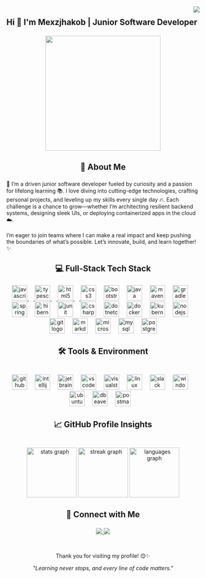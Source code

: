 <img align="right" src="https://profile-counter.glitch.me/MCEI-TZ/count.svg?"  />

###

<h2 align="left">Hi 👋 I'm Mexzjhakob | Junior Software Developer</h2>

###

<div align="center">
  <img height="300" src="https://private-user-images.githubusercontent.com/144301860/446793036-b2708a51-b64a-41f8-aa07-fe714f0b5085.png?jwt=eyJhbGciOiJIUzI1NiIsInR5cCI6IkpXVCJ9.eyJpc3MiOiJnaXRodWIuY29tIiwiYXVkIjoicmF3LmdpdGh1YnVzZXJjb250ZW50LmNvbSIsImtleSI6ImtleTUiLCJleHAiOjE3NDc5NTYxMDYsIm5iZiI6MTc0Nzk1NTgwNiwicGF0aCI6Ii8xNDQzMDE4NjAvNDQ2NzkzMDM2LWIyNzA4YTUxLWI2NGEtNDFmOC1hYTA3LWZlNzE0ZjBiNTA4NS5wbmc_WC1BbXotQWxnb3JpdGhtPUFXUzQtSE1BQy1TSEEyNTYmWC1BbXotQ3JlZGVudGlhbD1BS0lBVkNPRFlMU0E1M1BRSzRaQSUyRjIwMjUwNTIyJTJGdXMtZWFzdC0xJTJGczMlMkZhd3M0X3JlcXVlc3QmWC1BbXotRGF0ZT0yMDI1MDUyMlQyMzE2NDZaJlgtQW16LUV4cGlyZXM9MzAwJlgtQW16LVNpZ25hdHVyZT0yNDUwODc1OTExOThlYjExMzFlOGM4YjkzYzI3MWEyZDMzNzA1ZTRmODNjNWY5ZDRmYmE2YjZjOTQ4OGQ5NTZkJlgtQW16LVNpZ25lZEhlYWRlcnM9aG9zdCJ9.GrruGcx5VobCp_qAFMUCh5hHJFueAnD-ZbWdRoYxKi0"  />
</div>

###

<h2 align="center">📜 About Me</h2>

###

<p align="left"> 🚀 I’m a driven junior software developer fueled by curiosity and a passion for lifelong learning 📚. I love diving into cutting-edge technologies, crafting personal projects, and leveling up my skills every single day 🔥. Each challenge is a chance to grow—whether I’m architecting resilient backend systems, designing sleek UIs, or deploying containerized apps in the cloud ☁️.<br><br>I’m eager to join teams where I can make a real impact and keep pushing the boundaries of what’s possible. Let’s innovate, build, and learn together! ✨ </p>

###

<h2 align="center">💻 Full-Stack Tech Stack</h2>

###

<div align="center">
  <a href="https://developer.mozilla.org/es/docs/Web/JavaScript" target="_blank">
    <img src="https://skillicons.dev/icons?i=js" height="40" alt="javascript logo"  />
    <img width="12" />
  </a>
  <a href="https://www.typescriptlang.org/" target="_blank">
    <img src="https://skillicons.dev/icons?i=ts" height="40" alt="typescript logo"  />
    <img width="12" />
  </a>
  <a href="https://developer.mozilla.org/es/docs/Glossary/HTML" target="_blank">
    <img src="https://skillicons.dev/icons?i=html" height="40" alt="html5 logo"  />
    <img width="12" />
  </a>
  <img src="https://skillicons.dev/icons?i=css" height="40" alt="css3 logo"  />
  <img width="12" />
  <img src="https://cdn.jsdelivr.net/gh/devicons/devicon/icons/bootstrap/bootstrap-original.svg" height="40" alt="bootstrap logo"  />
  <img width="12" />
  <img src="https://skillicons.dev/icons?i=java" height="40" alt="java logo"  />
  <img width="12" />
  <img src="https://cdn.jsdelivr.net/gh/devicons/devicon@latest/icons/maven/maven-original.svg" height="40" alt="maven logo"/>
  <img width="12" />
  <img src="https://skillicons.dev/icons?i=gradle" height="40" alt="gradle logo"  />
  <img width="12" />
  <img src="https://cdn.jsdelivr.net/gh/devicons/devicon/icons/spring/spring-original.svg" height="40" alt="spring logo"  />
  <img width="12" />
  <img src="https://skillicons.dev/icons?i=hibernate" height="40" alt="hibernate logo"  />
  <img width="12" />
  <img src="https://cdn.jsdelivr.net/gh/devicons/devicon@latest/icons/junit/junit-original.svg" height="40" alt="junit logo"/>
  <img width="12" />
  <img src="https://skillicons.dev/icons?i=cs" height="40" alt="csharp logo"  />
  <img width="12" />
  <img src="https://cdn.jsdelivr.net/gh/devicons/devicon/icons/dotnetcore/dotnetcore-original.svg" height="40" alt="dotnetcore logo"  />
  <img width="12" />
  <img src="https://skillicons.dev/icons?i=docker" height="40" alt="docker logo"  />
  <img width="12" />
  <img src="https://cdn.jsdelivr.net/gh/devicons/devicon/icons/kubernetes/kubernetes-plain.svg" height="40" alt="kubernetes logo"  />
  <img width="12" />
  <img src="https://skillicons.dev/icons?i=nodejs" height="40" alt="nodejs logo"  />
  <img width="12" />
  <img src="https://skillicons.dev/icons?i=git" height="40" alt="git logo"  />
  <img width="12" />
  <img src="https://skillicons.dev/icons?i=md" height="40" alt="markdown logo"  />
  <img width="12" />
  <img src="https://cdn.jsdelivr.net/gh/devicons/devicon/icons/microsoftsqlserver/microsoftsqlserver-plain.svg" height="40" alt="microsoftsqlserver logo"  />
  <img width="12" />
  <img src="https://skillicons.dev/icons?i=mysql" height="40" alt="mysql logo"  />
  <img width="12" />
  <img src="https://cdn.jsdelivr.net/gh/devicons/devicon/icons/postgresql/postgresql-original.svg" height="40" alt="postgresql logo"  />
</div>

###

<h2 align="center">🛠 Tools & Environment</h2>

###

<br clear="both">

<div align="center">
  <img src="https://skillicons.dev/icons?i=github" height="40" alt="github logo"  />
  <img width="12" />
  <img src="https://cdn.jsdelivr.net/gh/devicons/devicon/icons/intellij/intellij-original.svg" height="40" alt="intellij logo"  />
  <img width="12" />
  <img src="https://cdn.jsdelivr.net/gh/devicons/devicon@latest/icons/jetbrains/jetbrains-original.svg" height="40" alt="jetbrains logo"/>
  <img width="12" />
  <img src="https://skillicons.dev/icons?i=vscode" height="40" alt="vscode logo"  />
  <img width="12" />
  <img src="https://skillicons.dev/icons?i=visualstudio" height="40" alt="visualstudio logo"  />
  <img width="12" />
  <img src="https://skillicons.dev/icons?i=linux" height="40" alt="linux logo"  />
  <img width="12" />
  <img src="https://cdn.jsdelivr.net/gh/devicons/devicon/icons/slack/slack-original.svg" height="40" alt="slack logo"  />
  <img width="12" />
  <img src="https://cdn.jsdelivr.net/gh/devicons/devicon/icons/windows8/windows8-original.svg" height="40" alt="windows8 logo"  />
  <img width="12" />
  <img src="https://cdn.simpleicons.org/ubuntu/E95420" height="40" alt="ubuntu logo"  />
  <img width="12" />
  <img src="https://cdn.jsdelivr.net/gh/devicons/devicon@latest/icons/dbeaver/dbeaver-original.svg" height="40" alt="dbeaver logo"/>
  <img width="12" />
  <img src="https://cdn.jsdelivr.net/gh/devicons/devicon@latest/icons/postman/postman-original.svg" height="40" alt="postman logo"/>
  <img width="12" />
  
</div>

###

<h2 align="center">📈 GitHub Profile Insights </h2>

###

<br clear="both">

<div align="center">
  <img src="https://github-readme-stats.vercel.app/api?username=MCEI-TZ&hide_title=false&hide_rank=false&show_icons=true&include_all_commits=true&count_private=true&disable_animations=false&theme=highcontrast&locale=en&hide_border=true&custom_title=MCEI_TZ's%20Github%20Stats" height="130" alt="stats graph"  />
  <img src="https://streak-stats.demolab.com?user=MCEI-TZ&locale=en&mode=weekly&theme=chartreuse-dark&hide_border=true&border_radius=5" height="130" alt="streak graph"  />
  <img src="https://github-readme-stats.vercel.app/api/top-langs?username=MCEI-TZ&locale=en&hide_title=true&layout=compact&card_width=320&langs_count=12&theme=highcontrast&hide_border=true" height="130" alt="languages graph"  />
</div>

###

<h2 align="center">🔗 Connect with Me</h2>

###
    
<p align="center">
  <a href="mailto:mceiworkplace@gmail.com">
    <img src="https://skillicons.dev/icons?i=gmail"/>
  </a>
  <a href="https://www.linkedin.com/in/mcei-tz-dev/">
    <img src="https://skillicons.dev/icons?i=linkedin"/>
  </a>
</p>

<br/>
<div align="center">

Thank you for visiting my profile! 😊✨  

 *"Learning never stops, and every line of code matters."*
  
</div>


